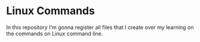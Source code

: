 <h1> Linux Commands </h1>

<p> In this repository I'm gonna register all files that I create over my learning on the commands on Linux command line. </p>
